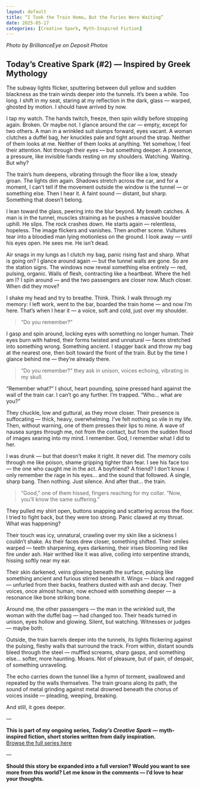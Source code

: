 ```yaml
---
layout: default
title: “I Took the Train Home… But the Furies Were Waiting”
date: 2025-05-17
categories: [Creative Spark, Myth-Inspired Fiction]
---
```


*Photo by BrillianceEye on Deposit Photos*

## Today’s Creative Spark (#2) — Inspired by Greek Mythology

The subway lights flicker, sputtering between dull yellow and sudden blackness as the train winds deeper into the tunnels. It’s been a while. Too long. I shift in my seat, staring at my reflection in the dark, glass — warped, ghosted by motion. I should have arrived by now.

I tap my watch. The hands twitch, freeze, then spin wildly before stopping again. Broken. Or maybe not. I glance around the car — empty, except for two others. A man in a wrinkled suit slumps forward, eyes vacant. A woman clutches a duffel bag, her knuckles pale and tight around the strap. Neither of them looks at me. Neither of them looks at anything. Yet somehow, I feel their attention. Not through their eyes — but something deeper. A presence, a pressure, like invisible hands resting on my shoulders. Watching. Waiting. But why?

The train’s hum deepens, vibrating through the floor like a low, steady groan. The lights dim again. Shadows stretch across the car, and for a moment, I can’t tell if the movement outside the window is the tunnel — or something else. Then I hear it. A faint sound — distant, but sharp. Something that doesn’t belong.

I lean toward the glass, peering into the blur beyond. My breath catches. A man is in the tunnel, muscles straining as he pushes a massive boulder uphill. He slips. The rock crashes down. He starts again — relentless, hopeless. The image flickers and vanishes. Then another scene. Vultures tear into a bloodied man lying motionless on the ground. I look away — until his eyes open. He sees me. He isn’t dead.

Air snags in my lungs as I clutch my bag, panic rising fast and sharp. What is going on? I glance around again — but the tunnel walls are gone. So are the station signs. The windows now reveal something else entirely — red, pulsing, organic. Walls of flesh, contracting like a heartbeat. Where the hell am I? I spin around — and the two passengers are closer now. Much closer. When did they move?

I shake my head and try to breathe. Think. Think. I walk through my memory: I left work, went to the bar, boarded the train home — and now I’m here. That’s when I hear it — a voice, soft and cold, just over my shoulder.

> “Do you remember?”

I gasp and spin around, locking eyes with something no longer human. Their eyes burn with hatred, their forms twisted and unnatural — faces stretched into something wrong. Something ancient. I stagger back and throw my bag at the nearest one, then bolt toward the front of the train. But by the time I glance behind me — they’re already there.

> “Do you remember?” they ask in unison, voices echoing, vibrating in my skull.

“Remember what?” I shout, heart pounding, spine pressed hard against the wall of the train car. I can’t go any further. I’m trapped. “Who… what are you?”

They chuckle, low and guttural, as they move closer. Their presence is suffocating — thick, heavy, overwhelming. I’ve felt nothing so vile in my life. Then, without warning, one of them presses their lips to mine. A wave of nausea surges through me, not from the contact, but from the sudden flood of images searing into my mind. I remember. God, I remember what I did to her.

I was drunk — but that doesn’t make it right. It never did. The memory coils through me like poison, shame gripping tighter than fear. I see his face too — the one who caught me in the act. A boyfriend? A friend? I don’t know. I only remember the rage in his eyes… and the sound that followed. A single, sharp bang. Then nothing. Just silence. And after that… the train.

> “Good,” one of them hissed, fingers reaching for my collar. “Now, you’ll know the same suffering.”

They pulled my shirt open, buttons snapping and scattering across the floor. I tried to fight back, but they were too strong. Panic clawed at my throat. What was happening?

Their touch was icy, unnatural, crawling over my skin like a sickness I couldn’t shake. As their faces drew closer, something shifted. Their smiles warped — teeth sharpening, eyes darkening, their irises blooming red like fire under ash. Hair writhed like it was alive, coiling into serpentine strands, hissing softly near my ear.

Their skin darkened, veins glowing beneath the surface, pulsing like something ancient and furious stirred beneath it. Wings — black and ragged — unfurled from their backs, feathers dusted with ash and decay. Their voices, once almost human, now echoed with something deeper — a resonance like bone striking bone.

Around me, the other passengers — the man in the wrinkled suit, the woman with the duffel bag — had changed too. Their heads turned in unison, eyes hollow and glowing. Silent, but watching. Witnesses or judges — maybe both.

Outside, the train barrels deeper into the tunnels, its lights flickering against the pulsing, fleshy walls that surround the track. From within, distant sounds bleed through the steel — muffled screams, sharp gasps, and something else… softer, more haunting. Moans. Not of pleasure, but of pain, of despair, of something unraveling.

The echo carries down the tunnel like a hymn of torment, swallowed and repeated by the walls themselves. The train groans along its path, the sound of metal grinding against metal drowned beneath the chorus of voices inside — pleading, weeping, breaking.

And still, it goes deeper.

—

**This is part of my ongoing series, _Today’s Creative Spark_ — myth-inspired fiction, short stories written from daily inspiration.**  
[Browse the full series here](#)

—

**Should this story be expanded into a full version? Would you want to see more from this world? Let me know in the comments — I’d love to hear your thoughts.**